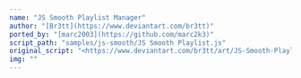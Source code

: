 ```yaml
---
name: "JS Smooth Playlist Manager"
author: "[Br3tt](https://www.deviantart.com/br3tt)"
ported_by: "[marc2003](https://github.com/marc2k3)"
script_path: "samples/js-smooth/JS Smooth Playlist.js"
original_script: "<https://www.deviantart.com/br3tt/art/JS-Smooth-Playlist-Manager-571376332>"
img: ""
---
```

